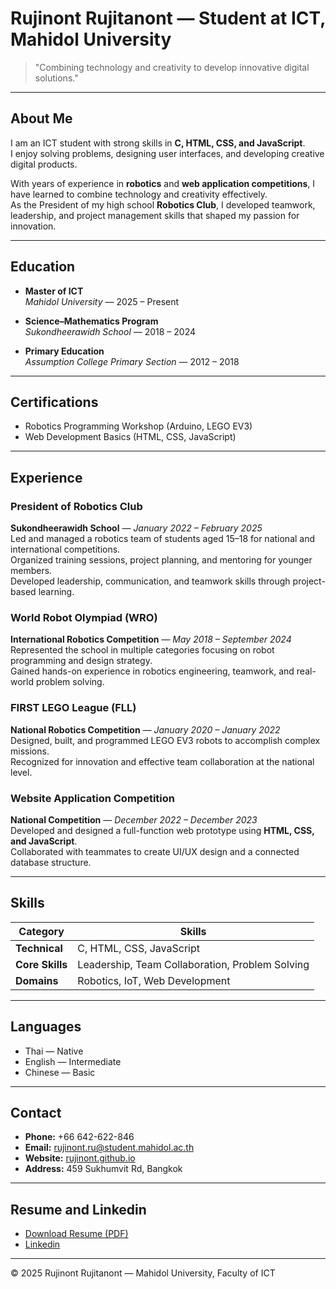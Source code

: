 # Rujinont Rujitanont — Student at ICT, Mahidol University

> "Combining technology and creativity to develop innovative digital solutions."

---

## About Me
I am an ICT student with strong skills in **C, HTML, CSS, and JavaScript**.  
I enjoy solving problems, designing user interfaces, and developing creative digital products.  

With years of experience in **robotics** and **web application competitions**, I have learned to combine technology and creativity effectively.  
As the President of my high school **Robotics Club**, I developed teamwork, leadership, and project management skills that shaped my passion for innovation.

---

## Education
- **Master of ICT**  
  *Mahidol University* — 2025 – Present  

- **Science–Mathematics Program**  
  *Sukondheerawidh School* — 2018 – 2024  

- **Primary Education**  
  *Assumption College Primary Section* — 2012 – 2018  

---

## Certifications
- Robotics Programming Workshop (Arduino, LEGO EV3)  
- Web Development Basics (HTML, CSS, JavaScript)

---

## Experience

### President of Robotics Club  
**Sukondheerawidh School** — *January 2022 – February 2025*  
Led and managed a robotics team of students aged 15–18 for national and international competitions.  
Organized training sessions, project planning, and mentoring for younger members.  
Developed leadership, communication, and teamwork skills through project-based learning.

### World Robot Olympiad (WRO)  
**International Robotics Competition** — *May 2018 – September 2024*  
Represented the school in multiple categories focusing on robot programming and design strategy.  
Gained hands-on experience in robotics engineering, teamwork, and real-world problem solving.

### FIRST LEGO League (FLL)  
**National Robotics Competition** — *January 2020 – January 2022*  
Designed, built, and programmed LEGO EV3 robots to accomplish complex missions.  
Recognized for innovation and effective team collaboration at the national level.

### Website Application Competition  
**National Competition** — *December 2022 – December 2023*  
Developed and designed a full-function web prototype using **HTML, CSS, and JavaScript**.  
Collaborated with teammates to create UI/UX design and a connected database structure.

---

## Skills

| Category | Skills |
|-----------|--------|
| **Technical** | C, HTML, CSS, JavaScript |
| **Core Skills** | Leadership, Team Collaboration, Problem Solving |
| **Domains** | Robotics, IoT, Web Development |

---

## Languages
- Thai — Native  
- English — Intermediate  
- Chinese — Basic  

---

## Contact
- **Phone:** +66 642-622-846  
- **Email:** [rujinont.ru@student.mahidol.ac.th](mailto:rujinont.ru@student.mahidol.ac.th)  
- **Website:** [rujinont.github.io](https://rujinont.github.io)  
- **Address:** 459 Sukhumvit Rd, Bangkok  

---

## Resume and Linkedin
- [Download Resume (PDF)](./resume.pdf)
- [Linkedin](https://www.linkedin.com/in/rujinont-rujitanont-7a6ba4390/)
---

© 2025 Rujinont Rujitanont — Mahidol University, Faculty of ICT
